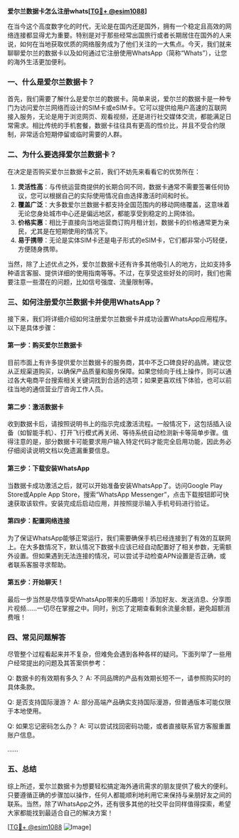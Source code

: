**爱尔兰数据卡怎么注册whats[[TG💪+ @esim1088](https://t.me/s/esim1088)]**

在当今这个高度数字化的时代，无论是在国内还是国外，拥有一个稳定且高效的网络连接都显得尤为重要。特别是对于那些经常出国旅行或者长期居住在国外的人来说，如何在当地获取优质的网络服务成为了他们关注的一大焦点。今天，我们就来聊聊爱尔兰的数据卡以及如何通过它注册使用WhatsApp（简称“Whats”），让您的海外生活更加便利。

### 一、什么是爱尔兰数据卡？

首先，我们需要了解什么是爱尔兰的数据卡。简单来说，爱尔兰的数据卡是一种专门为访问爱尔兰网络而设计的SIM卡或eSIM卡。它可以提供给用户高速的互联网接入服务，无论是用于浏览网页、观看视频，还是进行社交媒体交流，都能满足日常需求。相比传统的手机套餐，数据卡往往具有更高的性价比，并且不受合约限制，非常适合短期停留或临时需要的人群。

### 二、为什么要选择爱尔兰数据卡？

在决定是否购买爱尔兰数据卡之前，我们不妨先来看看它的优势所在：

1. **灵活性高**：与传统运营商提供的长期合同不同，数据卡通常不需要签署任何协议，您可以根据自己的实际使用情况自由选择激活时间和时长。
2. **覆盖广泛**：大多数爱尔兰数据卡都支持全国范围内的移动网络覆盖，这意味着无论您身处城市中心还是偏远地区，都能享受到稳定的上网体验。
3. **价格实惠**：相比于直接向当地运营商订购月租计划，数据卡的价格通常更为亲民，尤其是在短期使用的情况下。
4. **易于携带**：无论是实体SIM卡还是电子形式的eSIM卡，它们都非常小巧轻便，方便随身携带。

当然，除了上述优点之外，爱尔兰数据卡还有许多其他吸引人的地方，比如支持多种语言客服、提供详细的使用指南等等。不过，在享受这些好处的同时，我们也需要注意一些潜在的问题，比如信号强度、流量限制等。

### 三、如何注册爱尔兰数据卡并使用WhatsApp？

接下来，我们将详细介绍如何注册爱尔兰数据卡并成功设置WhatsApp应用程序。以下是具体步骤：

#### 第一步：购买爱尔兰数据卡

目前市面上有许多提供爱尔兰数据卡的服务商，其中不乏口碑良好的品牌。建议您从正规渠道购买，以确保产品质量和服务保障。如果您倾向于线上操作，则可以通过各大电商平台搜索相关关键词找到合适的选项；如果更喜欢线下体验，也可以前往当地的通信营业厅咨询工作人员。

#### 第二步：激活数据卡

收到数据卡后，请按照说明书上的指示完成激活流程。一般情况下，这包括插入设备（如智能手机）、打开飞行模式再关闭、等待系统自动检测新卡等简单步骤。值得注意的是，部分数据卡可能要求用户输入特定代码才能完全启用功能，因此务必仔细阅读说明文档以免遗漏重要信息。

#### 第三步：下载安装WhatsApp

当数据卡成功激活之后，就可以开始准备安装WhatsApp了。访问Google Play Store或Apple App Store，搜索“WhatsApp Messenger”，点击下载按钮即可快速获取该软件。安装完成后启动应用，并按照提示输入手机号码进行验证。

#### 第四步：配置网络连接

为了保证WhatsApp能够正常运行，我们需要确保手机已经连接到了有效的互联网上。在大多数情况下，默认情况下数据卡应该已经自动配置好了相关参数，无需额外设置。但如果遇到无法连接的情况，可以尝试手动检查APN设置是否正确，或者联系客服寻求帮助。

#### 第五步：开始聊天！

最后一步当然是尽情享受WhatsApp带来的乐趣啦！添加好友、发送消息、分享图片视频……一切尽在掌握之中。同时，别忘了定期查看剩余流量余额，避免超额消费哦！

### 四、常见问题解答

尽管整个过程看起来并不复杂，但难免会遇到各种各样的疑问。下面列举了一些用户经常提出的问题及其答案供参考：

Q: 数据卡的有效期有多久？
A: 不同品牌的产品有效期长短不一，请参照购买时的具体条款。

Q: 是否支持国际漫游？
A: 部分高端产品确实支持国际漫游，但普通版本可能仅限于本地使用。

Q: 如果忘记密码怎么办？
A: 可以尝试找回密码功能，或者直接联系官方客服重置账户信息。

……

### 五、总结

综上所述，爱尔兰数据卡为想要轻松搞定海外通讯需求的朋友提供了极大的便利。只要遵循正确的步骤加以操作，任何人都能顺利地利用它来保持与亲朋好友之间的联系。当然，除了WhatsApp之外，还有很多其他的社交平台同样值得探索，希望大家都能找到最适合自己的解决方案！

[[TG💪+ @esim1088](https://t.me/s/esim1088) ![Image](https://i.postimg.cc/4NQfJmqS/Snipaste-2025-05-13-00-14-12.png)]